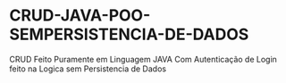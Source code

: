 # CRUD-JAVA-POO-SEMPERSISTENCIA-DE-DADOS
CRUD Feito Puramente em Linguagem JAVA Com Autenticação de Login feito na Logica sem Persistencia de Dados
